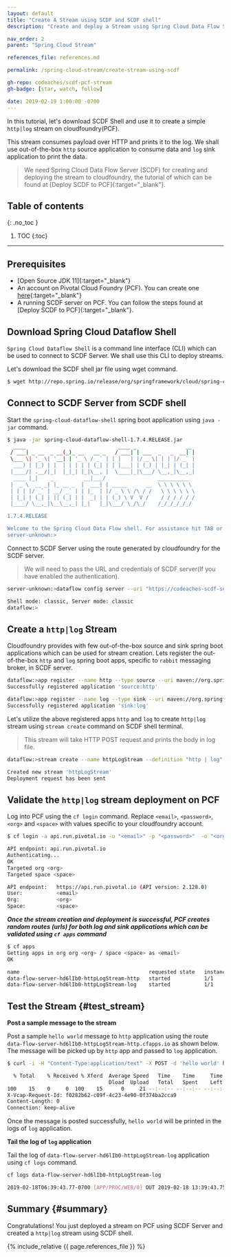 ```yaml
---
layout: default
title: "Create A Stream using SCDF and SCDF shell"
description: "Create and deploy a Stream using Spring Cloud Data Flow Server (SCDF) and SCDF shell"

nav_order: 2
parent: "Spring Cloud Stream"

references_file: references.md

permalink: /spring-cloud-stream/create-stream-using-scdf

gh-repo: codeaches/scdf-pcf-stream
gh-badge: [star, watch, follow]

date: 2019-02-19 1:00:00 -0700
---
```


In this tutorial, let's download SCDF Shell and use it to create a simple ``http|log`` stream on cloudfoundry(PCF). 

This stream consumes payload over HTTP and prints it to the log. We shall use out-of-the-box `http` source application to consume data and `log` sink application to print the data. 

> We need Spring Cloud Data Flow Server (SCDF) for creating and deploying the stream to cloudfoundry, the tutorial of which can be found at [Deploy SCDF to PCF]{:target="_blank"}.

## Table of contents
{: .no_toc }

1. TOC
{:toc}

---

## Prerequisites

 - [Open Source JDK 11]{:target="_blank"}
 - An account on Pivotal Cloud Foundry (PCF). You can create one [here](https://console.run.pivotal.io/){:target="_blank"}
 - A running SCDF server on PCF. You can follow the steps found at [Deploy SCDF to PCF]{:target="_blank"}.

## Download Spring Cloud Dataflow Shell

`Spring Cloud Dataflow Shell` is a command line interface (CLI) which can be used to connect to SCDF Server. We shall use this CLI to deploy streams. 

Let's download the SCDF shell jar file using wget command.

```sh
$ wget http://repo.spring.io/release/org/springframework/cloud/spring-cloud-dataflow-shell/1.7.4.RELEASE/spring-cloud-dataflow-shell-1.7.4.RELEASE.jar
```

## Connect to SCDF Server from SCDF shell

Start the `spring-cloud-dataflow-shell` spring boot application using `java -jar` command.

```sh
$ java -jar spring-cloud-dataflow-shell-1.7.4.RELEASE.jar
  ____                              ____ _                __
 / ___| _ __  _ __(_)_ __   __ _   / ___| | ___  _   _  __| |
 \___ \| '_ \| '__| | '_ \ / _` | | |   | |/ _ \| | | |/ _` |
  ___) | |_) | |  | | | | | (_| | | |___| | (_) | |_| | (_| |
 |____/| .__/|_|  |_|_| |_|\__, |  \____|_|\___/ \__,_|\__,_|
  ____ |_|    _          __|___/                 __________
 |  _ \  __ _| |_ __ _  |  ___| | _____      __  \ \ \ \ \ \
 | | | |/ _` | __/ _` | | |_  | |/ _ \ \ /\ / /   \ \ \ \ \ \
 | |_| | (_| | || (_| | |  _| | | (_) \ V  V /    / / / / / /
 |____/ \__,_|\__\__,_| |_|   |_|\___/ \_/\_/    /_/_/_/_/_/

1.7.4.RELEASE

Welcome to the Spring Cloud Data Flow shell. For assistance hit TAB or type "help".
server-unknown:>
```

Connect to SCDF Server using the route generated by cloudfoundry for the SCDF server. 

> We will need to pass the URL and credentials of SCDF server(If you have enabled the authentication).

```sh
server-unknown:>dataflow config server --uri "https://codeaches-scdf-server.cfapps.io" --username "user001" --password "pass001" --skip-ssl-validation "true"

Shell mode: classic, Server mode: classic
dataflow:>
```

## Create a `http|log` Stream

Cloudfoundry provides with few out-of-the-box source and sink spring boot applications which can be used for stream creation. Lets register the out-of-the-box `http` and `log` spring boot apps, specific to `rabbit` messaging broker, in SCDF server.

```sh
dataflow:>app register --name http --type source --uri maven://org.springframework.cloud.stream.app:http-source-rabbit:2.1.0.RELEASE
Successfully registered application 'source:http'

dataflow:>app register --name log --type sink --uri maven://org.springframework.cloud.stream.app:log-sink-rabbit:2.1.0.RELEASE
Successfully registered application 'sink:log'
```

Let's utilize the above registered apps `http` and `log` to create `http|log` stream using `stream create` command on SCDF shell terminal. 

> This stream  will take HTTP POST request and prints the body in log file.

```sh
dataflow:>stream create --name httpLogStream --definition "http | log" --deploy

Created new stream 'httpLogStream'
Deployment request has been sent
```

## Validate the `http|log` stream deployment on PCF

Log into PCF using the `cf login` command. Replace `<email>`, `<password>`, `<org>` and `<space>` with values specific to your cloudfoundry account.

```sh
$ cf login -a api.run.pivotal.io -u "<email>" -p "<password>"  -o "<org>" -s "<space>"

API endpoint: api.run.pivotal.io
Authenticating...
OK
Targeted org <org>
Targeted space <space>

API endpoint:   https://api.run.pivotal.io (API version: 2.128.0)
User:           <email>
Org:            <org>
Space:          <space>
```

***Once the stream creation and deployment is successful, PCF creates random routes (urls) for both log and sink applications which can be validated using `cf apps` command***

```sh
$ cf apps
Getting apps in org org <org> / space <space> as <email>
OK

name                                          requested state   instances   memory   disk   urls
data-flow-server-hd6lIb0-httpLogStream-http   started           1/1         1G       1G     data-flow-server-hd6lIb0-httpLogStream-http.cfapps.io
data-flow-server-hd6lIb0-httpLogStream-log    started           1/1         1G       1G     data-flow-server-hd6lIb0-httpLogStream-log.cfapps.io
```

## Test the Stream {#test_stream}

**Post a sample message to the stream**

Post a sample `hello world` message to `http` application using the route `data-flow-server-hd6lIb0-httpLogStream-http.cfapps.io` as shown below. The message will be picked up by `http` app and passed to `log` application.

```sh
$ curl -i -H "Content-Type:application/text" -X POST -d 'hello world' https://data-flow-server-hd6lIb0-httpLogStream-http.cfapps.io

  % Total    % Received % Xferd  Average Speed   Time    Time     Time  Current
                                 Dload  Upload   Total   Spent    Left  Speed
100    15    0     0  100    15      0     21 --:--:-- --:--:-- --:--:--    21HTTP/1.1 202 Accepted
X-Vcap-Request-Id: f0282b62-c09f-4c23-4e90-0f374ba2cca9
Content-Length: 0
Connection: keep-alive
```
Once the message is posted successfully, `hello world` will be printed in the logs of `log` application.

**Tail the log of ``log`` application**

Tail the log of ``data-flow-server-hd6lIb0-httpLogStream-log`` application using `cf logs` command.

```sh
cf logs data-flow-server-hd6lIb0-httpLogStream-log

2019-02-18T06:39:43.77-0700 [APP/PROC/WEB/0] OUT 2019-02-18 13:39:43.758  INFO 14 --- [httpLogStream-1] data-flow-server-hd6lIb0-httpLogStream-log : hello world
```

## Summary {#summary}

Congratulations! You just deployed a stream on PCF using SCDF Server and created a `http|log` stream using SCDF shell.

{% include_relative {{ page.references_file }} %}
